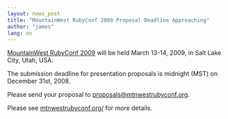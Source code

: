 ```yaml
---
layout: news_post
title: "MountainWest RubyConf 2009 Proposal Deadline Approaching"
author: "james"
lang: en
---
```


[MountainWest RubyConf 2009][1] will be held March 13-14, 2009, in Salt
Lake City, Utah, USA.

The submission deadline for presentation proposals is midnight (MST) on
December 31st, 2008.

Please send your proposal to proposals@mtnwestrubyconf.org.

Please see [mtnwestrubyconf.org/][1] for more details.



[1]: http://mtnwestrubyconf.org
